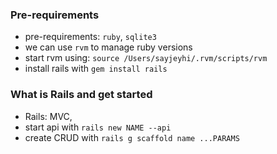 
### Pre-requirements
- pre-requirements: `ruby`, `sqlite3`
- we can use `rvm` to manage ruby versions
- start rvm using: `source /Users/sayjeyhi/.rvm/scripts/rvm`
- install rails with `gem install rails`

### What is Rails and get started
- Rails: MVC,
- start api with `rails new NAME --api`
- create CRUD with `rails g scaffold name ...PARAMS`
